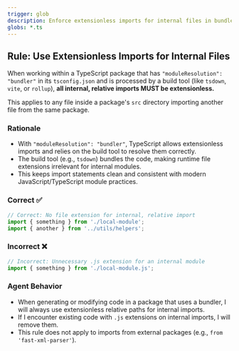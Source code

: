 ```yaml
---
trigger: glob
description: Enforce extensionless imports for internal files in bundled TypeScript packages.
globs: *.ts
---
```


## Rule: Use Extensionless Imports for Internal Files

When working within a TypeScript package that has `"moduleResolution": "bundler"` in its `tsconfig.json` and is processed by a build tool (like `tsdown`, `vite`, or `rollup`), **all internal, relative imports MUST be extensionless.**

This applies to any file inside a package's `src` directory importing another file from the same package.

### Rationale

- With `"moduleResolution": "bundler"`, TypeScript allows extensionless imports and relies on the build tool to resolve them correctly.
- The build tool (e.g., `tsdown`) bundles the code, making runtime file extensions irrelevant for internal modules.
- This keeps import statements clean and consistent with modern JavaScript/TypeScript module practices.

### Correct ✅

```typescript
// Correct: No file extension for internal, relative import
import { something } from './local-module';
import { another } from '../utils/helpers';
```

### Incorrect ❌

```typescript
// Incorrect: Unnecessary .js extension for an internal module
import { something } from './local-module.js';
```

### Agent Behavior

- When generating or modifying code in a package that uses a bundler, I will always use extensionless relative paths for internal imports.
- If I encounter existing code with `.js` extensions on internal imports, I will remove them.
- This rule does not apply to imports from external packages (e.g., `from 'fast-xml-parser'`).

